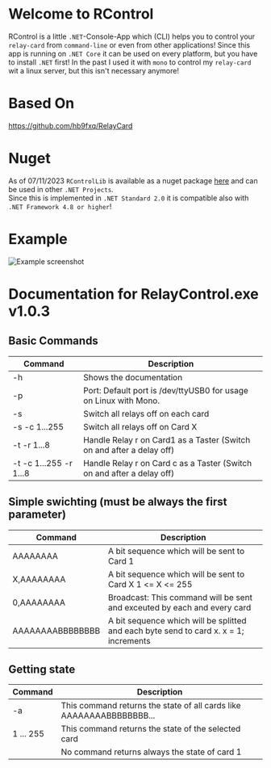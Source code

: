 # Welcome to RControl

RControl is a little `.NET`-Console-App which (CLI) helps you to control your `relay-card` from `command-line` or even from other applications!
Since this app is running on `.NET Core` it can be used on every platform, but you have to install `.NET` first! In the past I used it with `mono` to control my `relay-card` wit a linux server, but this isn't necessary anymore!

# Based On 
https://github.com/hb9fxq/RelayCard

# Nuget
As of 07/11/2023 `RControlLib` is available as a nuget package [here](https://www.nuget.org/packages/RControlLib) and can be used in other `.NET Projects`.   
Since this is implemented in `.NET Standard 2.0` it is compatible also with `.NET Framework 4.8 or higher`!
  

# Example
![Example screenshot](https://user-images.githubusercontent.com/10423894/179399063-281553ab-76f7-4472-ab51-2083b61ca7e3.png)

# Documentation for RelayControl.exe v1.0.3
## Basic Commands
| Command                | Description                                                            |
|------------------------|------------------------------------------------------------------------|
| -h                     | Shows the documentation                                                |
| -p                     | Port: Default port is /dev/ttyUSB0 for usage on Linux with Mono.       |
| -s                     | Switch all relays off on each card                                     |
| -s -c 1...255          | Switch all relays off on Card X                                        |
| -t -r 1...8            | Handle Relay r on Card1 as a Taster (Switch on and after a delay off)  |
| -t -c 1...255 -r 1...8 | Handle Relay r on Card c as a Taster (Switch on and after a delay off) |

## Simple swichting (must be always the first parameter)

| Command                | Description                                                                           |
|------------------------|---------------------------------------------------------------------------------------|
| AAAAAAAA               | A bit sequence which will be sent to Card 1                                           |
| X,AAAAAAAA             | A bit sequence which will be sent to Card X 1 <= X <= 255                             |
| 0,AAAAAAAA             | Broadcast: This command will be sent and exceuted by each and every card              |
| AAAAAAAABBBBBBBB       | A bit sequence which will be splitted and each byte send to card x. x = 1; increments |
                        
 ## Getting state    
| Command                | Description                                                                           |
|------------------------|---------------------------------------------------------------------------------------|
| -a                     | This command returns the state of all cards like AAAAAAAABBBBBBBB...                  |
| 1 ... 255              | This command returns the state of the selected card                                   |
|                        | No command returns always the state of card 1                                         |
